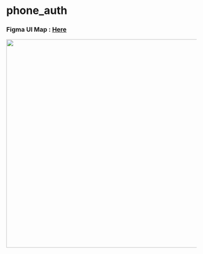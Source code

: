 # phone_auth

### Figma UI Map : [Here](https://www.figma.com/file/p5S9PfG77FeJv9W8iPKx4t/AuthScreen?node-id=1%3A3332&t=GRLITRN2JK9HKdId-1)

<img src="https://user-images.githubusercontent.com/76255199/207647820-876fb426-03a4-4d6d-9b3e-cfd62c5ba312.png" height=550>
